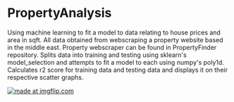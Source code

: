 # PropertyAnalysis
Using machine learning to fit a model to data relating to house prices and area in sqft.
All data obtained from webscraping a property website based in the middle east. Property webscraper can be found in PropertyFinder repository.
Splits data into training and testing using sklearn's model_selection and attempts to fit a model to each using numpy's poly1d.
Calculates r2 score for training data and testing data and displays it on their respective scatter graphs.


<a href="https://imgflip.com/gif/3cuemf"><img src="https://i.imgflip.com/3cuemf.gif" title="made at imgflip.com"/></a>
